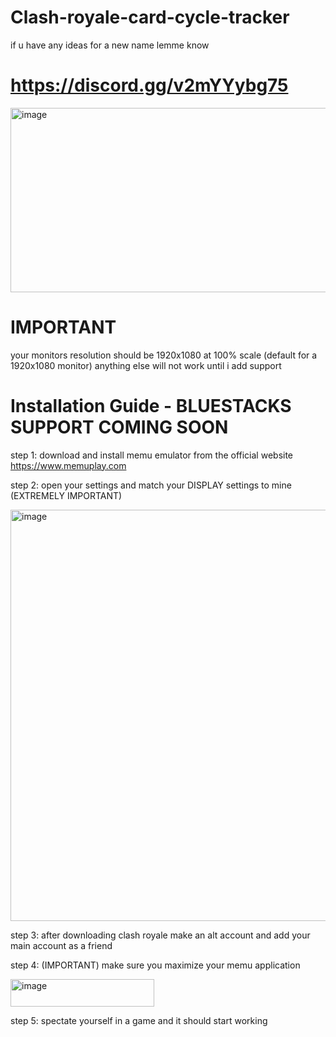 # Clash-royale-card-cycle-tracker
if u have any ideas for a new name lemme know
# https://discord.gg/v2mYYybg75 


<img width="604" height="295" alt="image" src="https://github.com/user-attachments/assets/a820e5ee-9889-4846-bdac-d3ad36ec70db" />

# IMPORTANT

your monitors resolution should be 1920x1080 at 100% scale (default for a 1920x1080 monitor) anything else will not work until i add support

# Installation Guide - BLUESTACKS SUPPORT COMING SOON

step 1: download and install memu emulator from the official website https://www.memuplay.com

step 2: open your settings and match your DISPLAY settings to mine (EXTREMELY IMPORTANT) 

<img width="756" height="658" alt="image" src="https://github.com/user-attachments/assets/15cabdee-7ccc-4540-a8e2-69d9b97511f1" />

step 3: after downloading clash royale make an alt account and add your main account as a friend

step 4: (IMPORTANT) make sure you maximize your memu application

<img width="230" height="44" alt="image" src="https://github.com/user-attachments/assets/c715547e-ac17-485d-a8c0-7b4f3a7a7ebc" />

step 5: spectate yourself in a game and it should start working

